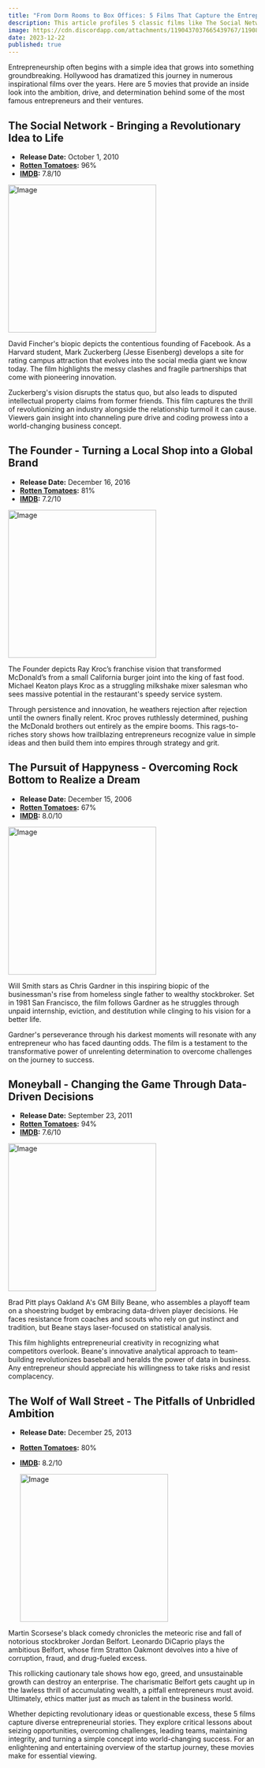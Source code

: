 ```yaml
---
title: "From Dorm Rooms to Box Offices: 5 Films That Capture the Entrepreneurial Spirit"
description: This article profiles 5 classic films like The Social Network and The Wolf of Wall Street that provide an insightful cinematic lens into the triumphs and pitfalls along the entrepreneurial journey. The films highlighted capture ambition, resilience, and strategic thinking for achieving business success.
image: https://cdn.discordapp.com/attachments/1190437037665439767/1190811323357995090/foundercentral_49862_A_businessman_in_a_nice_suit_sitting_in_a__a6a84475-988b-4d47-9663-afb5ca8ad529.png?ex=65a32877&is=6590b377&hm=cf05377bee1015e6173b90c00d27c9a84172a6e664376377fad226d2f589cc4a&
date: 2023-12-22
published: true
---
```


Entrepreneurship often begins with a simple idea that grows into something groundbreaking. Hollywood has dramatized this journey in numerous inspirational films over the years. Here are 5 movies that provide an inside look into the ambition, drive, and determination behind some of the most famous entrepreneurs and their ventures.

## The Social Network - Bringing a Revolutionary Idea to Life

- **Release Date:** October 1, 2010
- **[Rotten Tomatoes](https://www.rottentomatoes.com/m/the_social_network):** 96%
- **[IMDB](https://www.imdb.com/title/tt1285016/):** 7.8/10

<Image
  src="https://m.media-amazon.com/images/M/MV5BOGUyZDUxZjEtMmIzMC00MzlmLTg4MGItZWJmMzBhZjE0Mjc1XkEyXkFqcGdeQXVyMTMxODk2OTU@._V1_.jpg"
  width="300"
  height="300"
  alt="Image"
  className="rounded-md mx-auto"
/>

David Fincher's biopic depicts the contentious founding of Facebook. As a Harvard student, Mark Zuckerberg (Jesse Eisenberg) develops a site for rating campus attraction that evolves into the social media giant we know today. The film highlights the messy clashes and fragile partnerships that come with pioneering innovation.

Zuckerberg's vision disrupts the status quo, but also leads to disputed intellectual property claims from former friends. This film captures the thrill of revolutionizing an industry alongside the relationship turmoil it can cause. Viewers gain insight into channeling pure drive and coding prowess into a world-changing business concept.

## The Founder - Turning a Local Shop into a Global Brand

- **Release Date:** December 16, 2016
- **[Rotten Tomatoes](https://www.rottentomatoes.com/m/the_founder):** 81%
- **[IMDB](https://www.imdb.com/title/tt4276820/):** 7.2/10

<Image
  src="https://m.media-amazon.com/images/M/MV5BMzExNDg0MDk1M15BMl5BanBnXkFtZTgwNzE1Mjg0MDI@._V1_.jpg"
  width="300"
  height="300"
  alt="Image"
  className="rounded-md mx-auto"
/>

The Founder depicts Ray Kroc’s franchise vision that transformed McDonald’s from a small California burger joint into the king of fast food. Michael Keaton plays Kroc as a struggling milkshake mixer salesman who sees massive potential in the restaurant's speedy service system.

Through persistence and innovation, he weathers rejection after rejection until the owners finally relent. Kroc proves ruthlessly determined, pushing the McDonald brothers out entirely as the empire booms. This rags-to-riches story shows how trailblazing entrepreneurs recognize value in simple ideas and then build them into empires through strategy and grit.

## The Pursuit of Happyness - Overcoming Rock Bottom to Realize a Dream

- **Release Date:** December 15, 2006
- **[Rotten Tomatoes](https://www.rottentomatoes.com/m/pursuit_of_happyness):** 67%
- **[IMDB](https://www.imdb.com/title/tt0454921/):** 8.0/10

<Image
  src="https://m.media-amazon.com/images/M/MV5BMTQ5NjQ0NDI3NF5BMl5BanBnXkFtZTcwNDI0MjEzMw@@._V1_.jpg"
  width="300"
  height="300"
  alt="Image"
  className="rounded-md mx-auto"
/>

Will Smith stars as Chris Gardner in this inspiring biopic of the businessman's rise from homeless single father to wealthy stockbroker. Set in 1981 San Francisco, the film follows Gardner as he struggles through unpaid internship, eviction, and destitution while clinging to his vision for a better life.

Gardner's perseverance through his darkest moments will resonate with any entrepreneur who has faced daunting odds. The film is a testament to the transformative power of unrelenting determination to overcome challenges on the journey to success.

## Moneyball - Changing the Game Through Data-Driven Decisions

- **Release Date:** September 23, 2011
- **[Rotten Tomatoes](https://www.rottentomatoes.com/m/moneyball):** 94%
- **[IMDB](https://www.imdb.com/title/tt1210166/):** 7.6/10

<Image
  src="https://m.media-amazon.com/images/M/MV5BMjAxOTU3Mzc1M15BMl5BanBnXkFtZTcwMzk1ODUzNg@@._V1_.jpg)"
  width="300"
  height="300"
  alt="Image"
  className="rounded-md mx-auto"
/>

Brad Pitt plays Oakland A's GM Billy Beane, who assembles a playoff team on a shoestring budget by embracing data-driven player decisions. He faces resistance from coaches and scouts who rely on gut instinct and tradition, but Beane stays laser-focused on statistical analysis.

This film highlights entrepreneurial creativity in recognizing what competitors overlook. Beane's innovative analytical approach to team-building revolutionizes baseball and heralds the power of data in business. Any entrepreneur should appreciate his willingness to take risks and resist complacency.

## The Wolf of Wall Street - The Pitfalls of Unbridled Ambition

- **Release Date:** December 25, 2013
- **[Rotten Tomatoes](https://www.rottentomatoes.com/m/the_wolf_of_wall_street_2013):** 80%
- **[IMDB](https://www.imdb.com/title/tt0993846/):** 8.2/10

  <Image
    src="https://m.media-amazon.com/images/M/MV5BMjIxMjgxNTk0MF5BMl5BanBnXkFtZTgwNjIyOTg2MDE@._V1_.jpg"
    width="300"
    height="300"
    alt="Image"
    className="rounded-md mx-auto"
  />

Martin Scorsese's black comedy chronicles the meteoric rise and fall of notorious stockbroker Jordan Belfort. Leonardo DiCaprio plays the ambitious Belfort, whose firm Stratton Oakmont devolves into a hive of corruption, fraud, and drug-fueled excess.

This rollicking cautionary tale shows how ego, greed, and unsustainable growth can destroy an enterprise. The charismatic Belfort gets caught up in the lawless thrill of accumulating wealth, a pitfall entrepreneurs must avoid. Ultimately, ethics matter just as much as talent in the business world.

Whether depicting revolutionary ideas or questionable excess, these 5 films capture diverse entrepreneurial stories. They explore critical lessons about seizing opportunities, overcoming challenges, leading teams, maintaining integrity, and turning a simple concept into world-changing success. For an enlightening and entertaining overview of the startup journey, these movies make for essential viewing.
